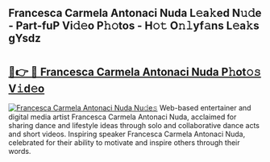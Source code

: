 ## Francesca Carmela Antonaci Nuda L𝚎a𝚔ed N𝚞𝚍e - Part-fuP Vi𝚍𝚎o P𝚑𝚘tos - H𝚘𝚝 O𝚗𝚕yf𝚊ns L𝚎a𝚔s gYsdz

# <h2><a href="http://kf6xysm.oniu.top/?m=Francesca+Carmela+Antonaci+Nuda">🔗👉 🔴 Francesca Carmela Antonaci Nuda P𝚑ot𝚘𝚜 V𝚒d𝚎o</a></h2>

[![Francesca Carmela Antonaci Nuda Nu𝚍e𝚜](https://i.imgur.com/0qMVB7G.gif)](http://kf6xysm.oniu.top/?m=Francesca+Carmela+Antonaci+Nuda)
Web-based entertainer and digital media artist Francesca Carmela Antonaci Nuda, acclaimed for sharing dance and lifestyle ideas through solo and collaborative dance acts and short videos. Inspiring speaker Francesca Carmela Antonaci Nuda, celebrated for their ability to motivate and inspire others through their words.  
